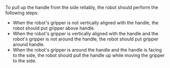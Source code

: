 To pull up the handle from the side reliably, the robot should perform the following steps:
- When the robot's gripper is not vertically aligned with the handle, the robot should put gripper above handle.
- When the robot's gripper is vertically aligned with the handle and the robot's gripper is not around the handle, the robot should put gripper around handle.
- When the robot's gripper is around the handle and the handle is facing to the side, the robot should pull the handle up while moving the gripper to the side.